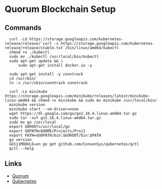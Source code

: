 # Quorum Blockchain Setup

## Commands
```
  curl -LO https://storage.googleapis.com/kubernetes-release/release/`curl -s https://storage.googleapis.com/kubernetes-release/release/stable.txt`/bin/linux/amd64/kubectl
  chmod +x ./kubectl
  sudo mv ./kubectl /usr/local/bin/kubectl
  sudo apt-get update && \
      sudo apt-get install docker.io -y

  sudo apt-get install -y conntrack
  cd /usr/bin/
  ln -s /usr/sbin/conntrack conntrack

  curl -Lo minikube https://storage.googleapis.com/minikube/releases/latest/minikube-linux-amd64 && chmod +x minikube && sudo mv minikube /usr/local/bin/
  minikube version
  minikube start --vm-driver=none
  wget https://dl.google.com/go/go1.16.4.linux-amd64.tar.gz 
  sudo tar -xvf go1.16.4.linux-amd64.tar.gz   
  sudo mv go /usr/local 
  export GOROOT=/usr/local/go 
  export GOPATH=$HOME/Projects/Proj1 
  export PATH=$GOPATH/bin:$GOROOT/bin:$PATH
  go version
  GO111MODULE=on go get github.com/ConsenSys/qubernetes/qctl
  qctl --help
```

## Links
- [Quorum](https://consensys.net/quorum/developers/)
- [Qubernetes](https://docs.goquorum.consensys.net/en/stable/GetStarted/Getting-Started-Qubernetes/)
